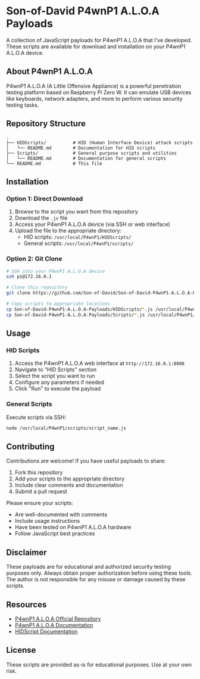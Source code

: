 # Son-of-David P4wnP1 A.L.O.A Payloads

A collection of JavaScript payloads for P4wnP1 A.L.O.A that I've developed. These scripts are available for download and installation on your P4wnP1 A.L.O.A device.

## About P4wnP1 A.L.O.A

P4wnP1 A.L.O.A (A Little Offensive Appliance) is a powerful penetration testing platform based on Raspberry Pi Zero W. It can emulate USB devices like keyboards, network adapters, and more to perform various security testing tasks.

## Repository Structure

```
.
├── HIDScripts/          # HID (Human Interface Device) attack scripts
│   └── README.md        # Documentation for HID scripts
├── Scripts/             # General purpose scripts and utilities
│   └── README.md        # Documentation for general scripts
└── README.md            # This file
```

## Installation

### Option 1: Direct Download
1. Browse to the script you want from this repository
2. Download the `.js` file
3. Access your P4wnP1 A.L.O.A device (via SSH or web interface)
4. Upload the file to the appropriate directory:
   - HID scripts: `/usr/local/P4wnP1/HIDScripts/`
   - General scripts: `/usr/local/P4wnP1/scripts/`

### Option 2: Git Clone
```bash
# SSH into your P4wnP1 A.L.O.A device
ssh pi@172.16.0.1

# Clone this repository
git clone https://github.com/Son-of-David/Son-of-David-P4wnP1-A.L.O.A-Payloads.git

# Copy scripts to appropriate locations
cp Son-of-David-P4wnP1-A.L.O.A-Payloads/HIDScripts/*.js /usr/local/P4wnP1/HIDScripts/
cp Son-of-David-P4wnP1-A.L.O.A-Payloads/Scripts/*.js /usr/local/P4wnP1/scripts/
```

## Usage

### HID Scripts
1. Access the P4wnP1 A.L.O.A web interface at `http://172.16.0.1:8000`
2. Navigate to "HID Scripts" section
3. Select the script you want to run
4. Configure any parameters if needed
5. Click "Run" to execute the payload

### General Scripts
Execute scripts via SSH:
```bash
node /usr/local/P4wnP1/scripts/script_name.js
```

## Contributing

Contributions are welcome! If you have useful payloads to share:

1. Fork this repository
2. Add your scripts to the appropriate directory
3. Include clear comments and documentation
4. Submit a pull request

Please ensure your scripts:
- Are well-documented with comments
- Include usage instructions
- Have been tested on P4wnP1 A.L.O.A hardware
- Follow JavaScript best practices

## Disclaimer

These payloads are for educational and authorized security testing purposes only. Always obtain proper authorization before using these tools. The author is not responsible for any misuse or damage caused by these scripts.

## Resources

- [P4wnP1 A.L.O.A Official Repository](https://github.com/RoganDawes/P4wnP1_aloa)
- [P4wnP1 A.L.O.A Documentation](https://p4wnp1.readthedocs.io/)
- [HIDScript Documentation](https://p4wnp1.readthedocs.io/en/latest/Getting-Started/HIDScript-Basics/)

## License

These scripts are provided as-is for educational purposes. Use at your own risk.
